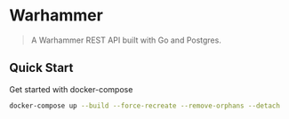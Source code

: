 # Warhammer

> A Warhammer REST API built with Go and Postgres.

## Quick Start

Get started with docker-compose

```sh
docker-compose up --build --force-recreate --remove-orphans --detach
```